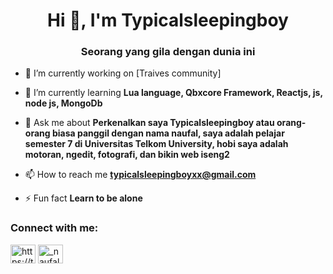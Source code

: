 <h1 align="center">Hi 👋, I'm Typicalsleepingboy</h1>
<h3 align="center">Seorang yang gila dengan dunia ini</h3>

- 🔭 I’m currently working on [Traives community]

- 🌱 I’m currently learning **Lua language, Qbxcore Framework, Reactjs, js, node js, MongoDb**

- 💬 Ask me about **Perkenalkan saya Typicalsleepingboy atau orang-orang biasa panggil dengan nama naufal, saya adalah pelajar semester 7 di Universitas Telkom University, hobi saya adalah motoran, ngedit, fotografi, dan bikin web iseng2**

- 📫 How to reach me **typicalsleepingboyxx@gmail.com**

- ⚡ Fun fact **Learn to be alone**

<h3 align="left">Connect with me:</h3>
<p align="left">
<a href="https://twitter.com/https://twitter.com/typicalsleeping" target="blank"><img align="center" src="https://raw.githubusercontent.com/rahuldkjain/github-profile-readme-generator/master/src/images/icons/Social/twitter.svg" alt="https://twitter.com/typicalsleeping" height="30" width="40" /></a>
<a href="https://instagram.com/_naufaldzaky1" target="blank"><img align="center" src="https://raw.githubusercontent.com/rahuldkjain/github-profile-readme-generator/master/src/images/icons/Social/instagram.svg" alt="_naufaldzaky1" height="30" width="40" /></a>
</p>

